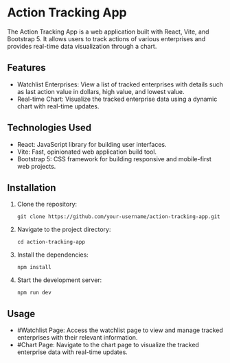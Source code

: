 # Action Tracking App

The Action Tracking App is a web application built with React, Vite, and Bootstrap 5. It allows users to track actions of various enterprises and provides real-time data visualization through a chart.

## Features

- Watchlist Enterprises: View a list of tracked enterprises with details such as last action value in dollars, high value, and lowest value.
- Real-time Chart: Visualize the tracked enterprise data using a dynamic chart with real-time updates.

## Technologies Used

- React: JavaScript library for building user interfaces.
- Vite: Fast, opinionated web application build tool.
- Bootstrap 5: CSS framework for building responsive and mobile-first web projects.

## Installation

1. Clone the repository:

   ```shell
   git clone https://github.com/your-username/action-tracking-app.git
   ```

2. Navigate to the project directory:

   ```shell
   cd action-tracking-app
   ```

3. Install the dependencies:

   ```shell
   npm install
   ```

4. Start the development server:

   ```shell
   npm run dev
   ```

## Usage

- #Watchlist Page: Access the watchlist page to view and manage tracked enterprises with their relevant information.
- #Chart Page: Navigate to the chart page to visualize the tracked enterprise data with real-time updates.
